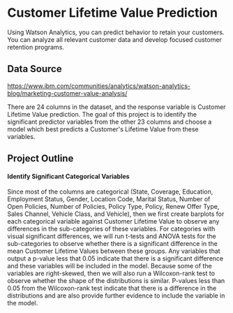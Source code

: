 # Customer Lifetime Value Prediction
Using Watson Analytics, you can predict behavior to retain your customers. You can analyze all relevant customer data and develop focused customer retention programs.

## Data Source
https://www.ibm.com/communities/analytics/watson-analytics-blog/marketing-customer-value-analysis/

There are 24 columns in the dataset, and the response variable is Customer Lifetime Value prediction. The goal of this project is to identify the significant predictor variables from the other 23 columns and choose a model which best predicts a Customer's Lifetime Value from these variables. 

## Project Outline

#### Identify Significant Categorical Variables
Since most of the columns are categorical (State, Coverage, Education, Employment Status, Gender, Location Code, Marital Status, Number of Open Policies, Number of Policies, Policy Type, Policy, Renew Offer Type, Sales Channel, Vehicle Class, and Vehicle), then we first create barplots for each categorical variable against Customer Lifetime Value to observe any differences in the sub-categories of these variables. For categories with visual significant differences, we will run t-tests and ANOVA tests for the sub-categories to observe whether there is a significant difference in the mean Customer Lifetime Values between these groups. Any variables that output a p-value less that 0.05 indicate that there is a significant difference and these variables will be included in the model. Because some of the variables are right-skewed, then we will also run a Wilcoxon-rank test to observe whether the shape of the distributions is similar. P-values less than 0.05 from the Wilcoxon-rank test indicate that there is a difference in the distributions and are also provide further evidence to include the variable in the model.
